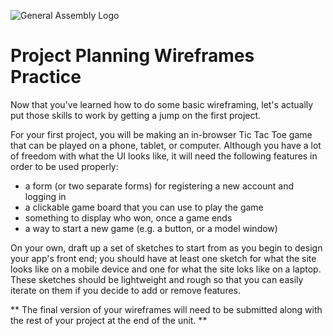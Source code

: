 ![General Assembly Logo](http://i.imgur.com/ke8USTq.png)

# Project Planning Wireframes Practice

Now that you've learned how to do some basic wireframing, let's actually put those skills to work by getting a jump on the first project.

For your first project, you will be making an in-browser Tic Tac Toe game that can be played on a phone, tablet, or computer.  Although you have a lot of freedom with what the UI looks like, it will need the following features in order to be used properly:

-   a form (or two separate forms) for registering a new account and logging in
-   a clickable game board that you can use to play the game
-   something to display who won, once a game ends
-   a way to start a new game (e.g. a button, or a model window)

On your own, draft up a set of sketches to start from as you begin to design your app's front end; you should have at least one sketch for what the site looks like on a mobile device and one for what the site loks like on a laptop. These sketches should be lightweight and rough so that you can easily iterate on them if you decide to add or remove features.

** The final version of your wireframes will need to be submitted along with the rest of your project at the end of the unit. **
